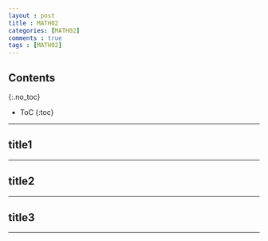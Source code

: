 ```yaml
---
layout : post
title : MATH02
categories: [MATH02]
comments : true
tags : [MATH02]
---
```


## Contents
{:.no_toc}

* ToC
{:toc}

---

## title1

---

## title2

---

## title3

---
